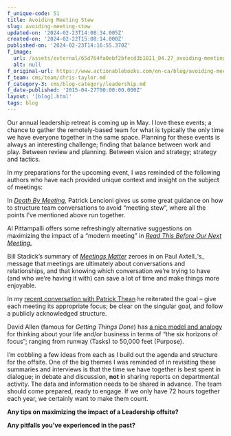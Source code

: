 ```yaml
---
f_unique-code: 51
title: Avoiding Meeting Stew
slug: avoiding-meeting-stew
updated-on: '2024-02-23T14:08:34.005Z'
created-on: '2024-02-22T15:08:14.000Z'
published-on: '2024-02-23T14:16:55.370Z'
f_image:
  url: /assets/external/65d764fa0ebf2bfecd3b1811_04.27_avoiding-meeting-stew.jpeg
  alt: null
f_original-url: https://www.actionablebooks.com/en-ca/blog/avoiding-meeting-stew/
f_team: cms/team/chris-taylor.md
f_category-3: cms/blog-category/leadership.md
f_date-published: '2015-04-27T00:00:00.000Z'
layout: '[blog].html'
tags: blog
---
```


Our annual leadership retreat is coming up in May. I love these events; a chance to gather the remotely-based team for what is typically the only time we have everyone together in the same space. Planning for these events is always an interesting challenge; finding that balance between work and play. Between review and planning. Between vision and strategy; strategy and tactics.

In my preparations for the upcoming event, I was reminded of the following authors who have each provided unique context and insight on the subject of meetings:

In [_Death By Meeting_](https://www.actionablebooks.com/en-ca/summaries/death-by-meeting/)_,_ Patrick Lencioni gives us some great guidance on how to structure team conversations to avoid “meeting stew”, where all the points I’ve mentioned above run together.

Al Pittampalli offers some refreshingly alternative suggestions on maximizing the impact of a “modern meeting” in [_Read This Before Our Next Meeting._](https://www.actionablebooks.com/en-ca/summaries/read-this-before-our-next-meeting/)

Bill Stadick’s summary of [_Meetings Matter_](https://www.actionablebooks.com/en-ca/summaries/meetings-matter/) zeroes in on Paul Axtell_‘s_ message that meetings are ultimately about conversations and relationships, and that knowing which conversation we’re trying to have (and who we’re having it with) can save a lot of time and make things more enjoyable.

In my [recent conversation with Patrick Thean](https://www.actionablebooks.com/en-ca/podcast/033-growth-through-winning-moves/) he reiterated the goal – give each meeting its appropriate focus; be clear on the singular goal, and follow a publicly acknowledged structure.

David Allen (famous for _Getting Things Done_) has [a nice model and analogy](https://www.actionablebooks.com/en-ca/summaries/making-it-all-work-part-2/) for thinking about your life and/or business in terms of “the six horizons of focus”; ranging from runway (Tasks) to 50,000 feet (Purpose).

I’m cobbling a few ideas from each as I build out the agenda and structure for the offsite. One of the big themes I was reminded of in revisiting these summaries and interviews is that the time we have together is best spent in dialogue; in debate and discussion, **not** in sharing reports on departmental activity. The data and information needs to be shared in advance. The team should come prepared, ready to engage. If we only have 72 hours together each year, we certainly want to make them count.

**Any tips on maximizing the impact of a Leadership offsite?**

**Any pitfalls you’ve experienced in the past?**
